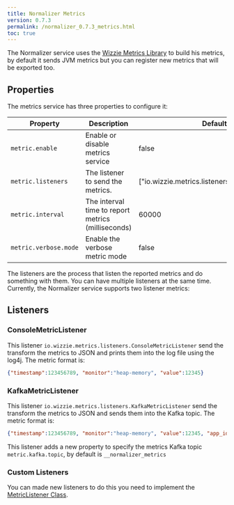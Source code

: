 ```yaml
---
title: Normalizer Metrics
version: 0.7.3
permalink: /normalizer_0.7.3_metrics.html
toc: true
---
```


The Normalizer service uses the [Wizzie Metrics Library](https://github.com/wizzie-io/metrics-library) to build his metrics, by default it sends JVM metrics but you can register new metrics that will be exported too.

## Properties

The metrics service has three properties to configure it:

| Property   |      Description      |  Default Value |
|----------|---------------|-------|
| `metric.enable` |  Enable or disable metrics service | false|
| `metric.listeners` | The listener to send the metrics. |   ["io.wizzie.metrics.listeners.ConsoleMetricListener"] |
| `metric.interval` | The interval time to report metrics (milliseconds) |  60000  |
| `metric.verbose.mode`| Enable the verbose metric mode | false |

The listeners are the process that listen the reported metrics and do something with them. You can have multiple listeners at the same time. Currently, the Normalizer service supports two listener metrics:

## Listeners

### ConsoleMetricListener

This listener `io.wizzie.metrics.listeners.ConsoleMetricListener` send the transform the metrics to JSON and prints them into the log file using the log4j. The metric format is:

```json
{"timestamp":123456789, "monitor":"heap-memory", "value":12345}
```

### KafkaMetricListener

This listener `io.wizzie.metrics.listeners.KafkaMetricListener` send the transform the metrics to JSON and sends them into the Kafka topic. The metric format is:

```json
{"timestamp":123456789, "monitor":"heap-memory", "value":12345, "app_id":"MY_KAFKA_STREAMS_APP_ID"}
```

This listener adds a new property to specify the metrics Kafka topic `metric.kafka.topic`, by default is `__normalizer_metrics`

### Custom Listeners
You can made new listeners to do this you need to implement the [MetricListener Class](https://github.com/wizzie-io/metrics-library/blob/master/src/main/java/io/wizzie/metrics/listeners/MetricListener.java).
